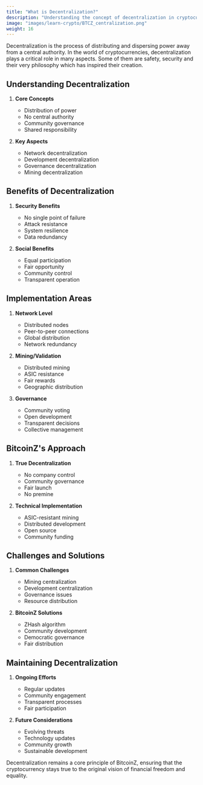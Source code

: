```yaml
---
title: "What is Decentralization?"
description: "Understanding the concept of decentralization in cryptocurrency and why it's crucial for true financial freedom."
image: "images/learn-crypto/BTCZ_centralization.png"
weight: 16
---
```


Decentralization is the process of distributing and dispersing power away from a central authority. In the world of cryptocurrencies, decentralization plays a critical role in many aspects. Some of them are safety, security and their very philosophy which has inspired their creation.

## Understanding Decentralization

1. **Core Concepts**
   - Distribution of power
   - No central authority
   - Community governance
   - Shared responsibility

2. **Key Aspects**
   - Network decentralization
   - Development decentralization
   - Governance decentralization
   - Mining decentralization

## Benefits of Decentralization

1. **Security Benefits**
   - No single point of failure
   - Attack resistance
   - System resilience
   - Data redundancy

2. **Social Benefits**
   - Equal participation
   - Fair opportunity
   - Community control
   - Transparent operation

## Implementation Areas

1. **Network Level**
   - Distributed nodes
   - Peer-to-peer connections
   - Global distribution
   - Network redundancy

2. **Mining/Validation**
   - Distributed mining
   - ASIC resistance
   - Fair rewards
   - Geographic distribution

3. **Governance**
   - Community voting
   - Open development
   - Transparent decisions
   - Collective management

## BitcoinZ's Approach

1. **True Decentralization**
   - No company control
   - Community governance
   - Fair launch
   - No premine

2. **Technical Implementation**
   - ASIC-resistant mining
   - Distributed development
   - Open source
   - Community funding

## Challenges and Solutions

1. **Common Challenges**
   - Mining centralization
   - Development centralization
   - Governance issues
   - Resource distribution

2. **BitcoinZ Solutions**
   - ZHash algorithm
   - Community development
   - Democratic governance
   - Fair distribution

## Maintaining Decentralization

1. **Ongoing Efforts**
   - Regular updates
   - Community engagement
   - Transparent processes
   - Fair participation

2. **Future Considerations**
   - Evolving threats
   - Technology updates
   - Community growth
   - Sustainable development

Decentralization remains a core principle of BitcoinZ, ensuring that the cryptocurrency stays true to the original vision of financial freedom and equality.